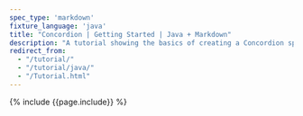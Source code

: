 ```yaml
---
spec_type: 'markdown'
fixture_language: 'java'
title: "Concordion | Getting Started | Java + Markdown"
description: "A tutorial showing the basics of creating a Concordion specification in Java with Markdown format specifications. By following the 4 steps of discussing, documenting, instrumenting and coding we create executable specifications that turn into living documentation when validated frequently. This shows the key patterns to implement Specification by Example (SBE) and Behaviour Driven Development (BDD) using Concordion."
redirect_from:
  - "/tutorial/"
  - "/tutorial/java/"
  - "/Tutorial.html"
---
```


{% include {{page.include}} %}
